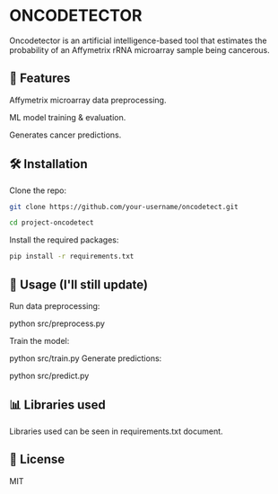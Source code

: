 # **ONCODETECTOR**

Oncodetector is an artificial intelligence-based tool that estimates the probability of an Affymetrix rRNA microarray sample being cancerous.

## 🚀 **Features**

Affymetrix microarray data preprocessing.

ML model training & evaluation.

Generates cancer predictions.

## 🛠️ **Installation**

Clone the repo:
```bash
git clone https://github.com/your-username/oncodetect.git

cd project-oncodetect
```

Install the required packages:
```bash
pip install -r requirements.txt
```
## 🧪 **Usage (I'll still update)**

Run data preprocessing:

python src/preprocess.py

Train the model:

python src/train.py
Generate predictions:

python src/predict.py

## 📊 **Libraries used**

Libraries used can be seen in requirements.txt document.

## 📄 **License**

MIT

